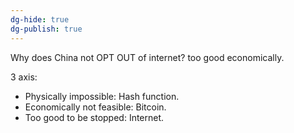 ```yaml
---
dg-hide: true
dg-publish: true
---
```


Why does China not OPT OUT of internet? too good economically.

3 axis: 

- Physically impossible: Hash function. 
- Economically not feasible: Bitcoin.
- Too good to be stopped: Internet. 